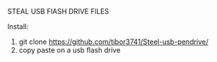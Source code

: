 STEAL USB FlASH DRIVE FILES

Install:
  1. git clone https://github.com/tibor3741/Steel-usb-pendrive/
  2. copy paste on a usb flash drive

